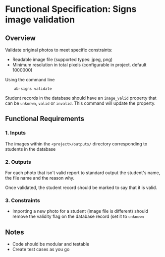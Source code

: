 # Functional Specification: Signs image validation

## Overview

Validate original photos to meet specific constraints:

- Readable image file (supported types: jpeg, png)
- Minimum resolution in total pixels (configurable in project. default 1000000)

Using the command line

```
    ab-signs validate
```

Student records in the database should have an `image_valid` property that can be `unkonwn`, `valid` or `invalid`.   This command will update the property.


## Functional Requirements

### 1. Inputs

The images within the `<project>/outputs/` directory corresponding to students in the database

### 2. Outputs

For each photo that isn't valid report to standard output the student's name, the file name and the reason why.

Once validated, the student record should be marked to say that it is valid. 

### 3. Constraints

- Importing a new photo for a student (image file is different) should remove the validity flag on the database record (set it to `unknown`


## Notes

- Code should be modular and testable
- Create test cases as you go
